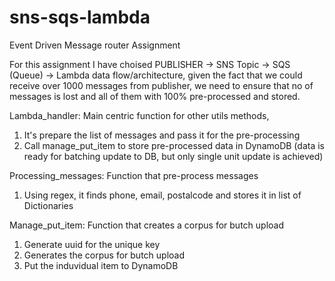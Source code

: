 # sns-sqs-lambda

Event Driven Message router Assignment

For this assignment I have choised PUBLISHER -> SNS Topic -> SQS (Queue) -> Lambda data flow/architecture, given the fact that we could receive over 1000 messages from publisher, we need to ensure that no of messages is lost and all of them with 100% pre-processed and stored. 


Lambda_handler: Main centric function for other utils methods, 
  1. It's prepare the list of messages and pass it for the pre-processing
  2. Call manage_put_item to store pre-processed data in DynamoDB (data is ready for batching update to DB, but only single unit update is achieved)

Processing_messages: Function that pre-process messages 
  1. Using regex, it finds phone, email, postalcode and stores it in list of Dictionaries

Manage_put_item: Function that creates a corpus for butch upload
  1. Generate uuid for the unique key
  2. Generates the corpus for butch upload
  3. Put the induvidual item to DynamoDB
